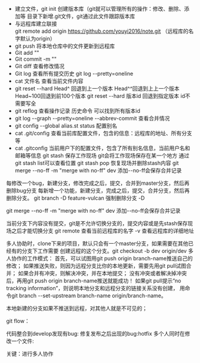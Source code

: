 * 建立文件，git init 创建版本库（git就可以管理所有的操作：修改、删除、添加等
     目录下新增.git文件，git通过此文件跟踪版本库
* 与远程库建立联接   
    git remote add origin  https://github.com/youyi2016/note.git
    （远程库的名字默认为origin）
* git push 将本地仓库中的文件更新到远程库    
* Git add ""
* Git commit -m ""
* Git diff 查看修改情况 
* Git log 查看所有提交历史 git log --pretty=oneline
* cat 文件名 查看当前文件内容
* git reset --hard Head^ 回退到上一个版本 Head^^回退到上上一个版本 Head~100回退到前100个版本
git reset --hard 版本id 回退到指定版本 id不需要写全
* git reflog 查看操作记录 历史命令 可以找到所有版本id
* git log --graph --pretty=oneline --abbrev-commit 查看合并情况
* git config --global alias.st status 配置别名
* cat .git/config  查看当前库配置文件，包含的信息：远程库的地址、所有分支等
* cat .gitconfig 当前用户下的配置文件，包含了所有别名信息，当前用户名和邮箱等信息
git stash 保存工作现场 git会将工作现场保存在某一个地方 通过git stash list可以查看位置
git stash pop 恢复现场并删除stash内容
git merge --no-ff -m "merge with no-ff" dev 添加--no-ff会保存合并记录

每修改一个bug，新建分支，修改完成之后，提交，合并到master分支，然后再删除bug分支
每新增一个功能，新建分支，完成之后，提交，合并分支，然后再删除分支。
git branch -D feature-vulcan 强制删除分支 -D

git merge --no-ff -m "merge with no-ff" dev 添加--no-ff会保存合并记录

当前分支下内容没有提交，git是不允许切换分支的，提交内容或是先stash保存现场之后才能切换分支
git remote 查看当前远程库的名字 -v 查看远程库的详细地址

多人协助时，clone下来的项目，默认只会有一个master分支，如果需要在其他已经有的分支下工作需要
创建远程的这个分支。git checkout -b dev origin/dev
多人协作的工作模式：
首先，可以试图用git push origin branch-name推送自己的修改；
如果推送失败，则因为远程分支比你的本地更新，需要先用git pull试图合并；
如果合并有冲突，则解决冲突，并在本地提交；
没有冲突或者解决掉冲突后，再用git push origin branch-name推送就能成功！
如果git pull提示“no tracking information”，则说明本地分支和远程分支的链接关系没有创建，
用命令git branch --set-upstream branch-name origin/branch-name。

本地新建的分支如果不推送到远程，对其他人就是不可见的；
 
git flow：

代码整合到develop发现有bug:
修复发布之后出现的bug:hotfix
多个人同时在修改一个文件:

关键：进行多人协作
